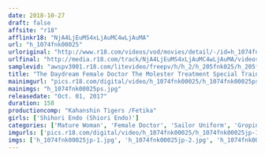 ```yaml
---
date: 2018-10-27
draft: false
affsite: "r18"
afflinkr18: "NjA4LjEuMS4xLjAuMC4wLjAuMA"
url: "h_1074fnk00025"
urloriginal: "http://www.r18.com/videos/vod/movies/detail/-/id=h_1074fnk00025"
urlfinal: "http://media.r18.com/track/NjA4LjEuMS4xLjAuMC4wLjAuMA/videos/vod/movies/detail/-/id=h_1074fnk00025"
samplevid: "awspv3001.r18.com/litevideo/freepv/h/h_2/h_205fnk025/h_205fnk025_dmb_w.mp4"
title: "The Daydream Female Doctor The Molester Treatment Special Train A Beautiful And Intelligent Mature Woman In A Tight Skirt Is Being Defiled And Degraded Shihori Endo"
mainimgurl: "pics.r18.com/digital/video/h_1074fnk00025/h_1074fnk00025ps.jpg"
mainimgs: "h_1074fnk00025ps.jpg"
releasedate: "Oct. 01, 2017"
duration: 158
productioncomp: "Kahanshin Tigers /Fetika"
girls: ['Shihori Endo (Shiori Endo)']
categories: ['Mature Woman', 'Female Doctor', 'Sailor Uniform', 'Groping', 'Featured Actress', 'BUKKAKE', 'Urination', 'Hi-Def']
imgurls: ['pics.r18.com/digital/video/h_1074fnk00025/h_1074fnk00025jp-1.jpg', 'pics.r18.com/digital/video/h_1074fnk00025/h_1074fnk00025jp-2.jpg', 'pics.r18.com/digital/video/h_1074fnk00025/h_1074fnk00025jp-3.jpg', 'pics.r18.com/digital/video/h_1074fnk00025/h_1074fnk00025jp-4.jpg', 'pics.r18.com/digital/video/h_1074fnk00025/h_1074fnk00025jp-5.jpg', 'pics.r18.com/digital/video/h_1074fnk00025/h_1074fnk00025jp-6.jpg', 'pics.r18.com/digital/video/h_1074fnk00025/h_1074fnk00025jp-7.jpg', 'pics.r18.com/digital/video/h_1074fnk00025/h_1074fnk00025jp-8.jpg', 'pics.r18.com/digital/video/h_1074fnk00025/h_1074fnk00025jp-9.jpg', 'pics.r18.com/digital/video/h_1074fnk00025/h_1074fnk00025jp-10.jpg', 'pics.r18.com/digital/video/h_1074fnk00025/h_1074fnk00025jp-11.jpg', 'pics.r18.com/digital/video/h_1074fnk00025/h_1074fnk00025jp-12.jpg', 'pics.r18.com/digital/video/h_1074fnk00025/h_1074fnk00025jp-13.jpg', 'pics.r18.com/digital/video/h_1074fnk00025/h_1074fnk00025jp-14.jpg', 'pics.r18.com/digital/video/h_1074fnk00025/h_1074fnk00025jp-15.jpg', 'pics.r18.com/digital/video/h_1074fnk00025/h_1074fnk00025jp-16.jpg', 'pics.r18.com/digital/video/h_1074fnk00025/h_1074fnk00025jp-17.jpg', 'pics.r18.com/digital/video/h_1074fnk00025/h_1074fnk00025jp-18.jpg', 'pics.r18.com/digital/video/h_1074fnk00025/h_1074fnk00025jp-19.jpg', 'pics.r18.com/digital/video/h_1074fnk00025/h_1074fnk00025jp-20.jpg']
imgs: ['h_1074fnk00025jp-1.jpg', 'h_1074fnk00025jp-2.jpg', 'h_1074fnk00025jp-3.jpg', 'h_1074fnk00025jp-4.jpg', 'h_1074fnk00025jp-5.jpg', 'h_1074fnk00025jp-6.jpg', 'h_1074fnk00025jp-7.jpg', 'h_1074fnk00025jp-8.jpg', 'h_1074fnk00025jp-9.jpg', 'h_1074fnk00025jp-10.jpg', 'h_1074fnk00025jp-11.jpg', 'h_1074fnk00025jp-12.jpg', 'h_1074fnk00025jp-13.jpg', 'h_1074fnk00025jp-14.jpg', 'h_1074fnk00025jp-15.jpg', 'h_1074fnk00025jp-16.jpg', 'h_1074fnk00025jp-17.jpg', 'h_1074fnk00025jp-18.jpg', 'h_1074fnk00025jp-19.jpg', 'h_1074fnk00025jp-20.jpg']
---
```

